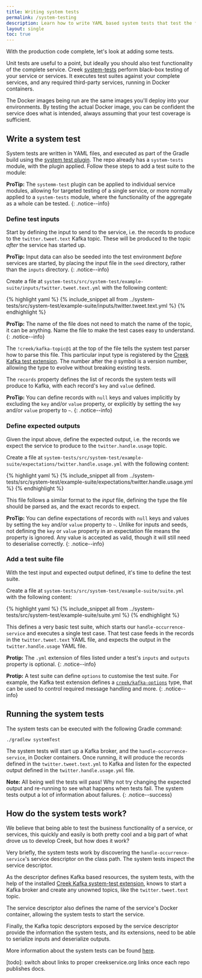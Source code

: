 ```yaml
---
title: Writing system tests
permalink: /system-testing
description: Learn how to write YAML based system tests that test the functionality of your microservice running in Docker containers
layout: single
toc: true
---
```


With the production code complete, let's look at adding some tests.

Unit tests are useful to a point, but ideally you should also test functionality of the complete service.
Creek [system-tests][systemTests] perform black-box testing of your service or services.
It executes test suites against your complete services, and any required third-party services, running in Docker containers.

The Docker images being run are the same images you'll deploy into your environments.
By testing the actual Docker image, you can be confident the service does what is intended, 
always assuming that your test coverage is sufficient.

## Write a system test

System tests are written in YAML files, and executed as part of the Gradle build using the
[system test plugin][testPlugin]. The repo already has a `system-tests` module, with the plugin applied.
Follow these steps to add a test suite to the module:

**ProTip:** The `systemm-test` plugin can be applied to individual service modules, allowing for targeted testing 
of a single service, or more normally applied to a `system-tests` module, where the functionality of the aggregate 
as a whole can be tested.
{: .notice--info}

### Define test inputs

Start by defining the input to send to the service, i.e. the records to produce to the `twitter.tweet.text` Kafka topic.
These will be produced to the topic _after_ the service has started up.

**ProTip:** Input data can also be seeded into the test environment _before_ services are started, by placing
the input file in the `seed` directory, rather than the `inputs` directory. 
{: .notice--info}

Create a file at `system-tests/src/system-test/example-suite/inputs/twitter.tweet.text.yml` with the following content:

{% highlight yaml %}
{% include_snippet all from ../system-tests/src/system-test/example-suite/inputs/twitter.tweet.text.yml %}
{% endhighlight %}

**ProTip:** The name of the file does not need to match the name of the topic, it can be anything.
Name the file to make the test cases easy to understand.
{: .notice--info}

The `!creek/kafka-topic@1` at the top of the file tells the system test parser how to parse this file.
This particular input type is registered by the [Creek Kafka test extension][kafkaTestExt]. 
The number after the `@` symbol is a version number, allowing the type to evolve without breaking existing tests.

The `records` property defines the list of records the system tests will produce to Kafka, with each record's `key` and `value` defined.

**ProTip:** You can define records with `null` keys and values implicitly by excluding the `key` and/or `value` property,
or explicitly by setting the `key` and/or `value` property to `~`.
{: .notice--info}

### Define expected outputs

Given the input above, define the expected output, i.e. the records we expect the service to produce to the
`twitter.handle.usage` topic.

Create a file at `system-tests/src/system-test/example-suite/expectations/twitter.handle.usage.yml` with the following content:

{% highlight yaml %}
{% include_snippet all from ../system-tests/src/system-test/example-suite/expectations/twitter.handle.usage.yml %}
{% endhighlight %}

This file follows a similar format to the _input_ file, defining the type the file should be parsed as, and
the exact records to expect.  

**ProTip:** You can define expectations of records with `null` keys and values by setting the `key` and/or `value` property to `~`.
Unlike for inputs and seeds, not defining the `key` or `value` property in an expectation file means the property is ignored.
Any value is accepted as valid, though it will still need to deserialise correctly.
{: .notice--info}

### Add a test suite file

With the test input and expected output defined, it's time to define the test suite.

Create a file at `system-tests/src/system-test/example-suite/suite.yml` with the following content:

{% highlight yaml %}
{% include_snippet all from ../system-tests/src/system-test/example-suite/suite.yml %}
{% endhighlight %}

This defines a very basic test suite, which starts our `handle-occurrence-service` and executes a single test case.
That test case feeds in the records in the `twitter.tweet.text` YAML file, and expects the output in the `twitter.handle.usage` YAML file. 

**Protip:** The `.yml` extension of files listed under a test's `inputs` and `outputs` property is optional.
{: .notice--info}

**Protip:** A test suite can define `options` to customise the test suite. For example, the Kafka test extension defines
a [`creek/kafka-options`][kafkaOptions] type, that can be used to control required message handling and more.
{: .notice--info}

## Running the system tests

The system tests can be executed with the following Gradle command:

```
./gradlew systemTest 
```

The system tests will start up a Kafka broker, and the `handle-occurrence-service`, in Docker containers. Once running,
it will produce the records defined in the `twitter.tweet.text.yml` to Kafka and listen for the expected output defined 
in the `twitter.handle.usage.yml` file.  

**Note:** All being well the tests will pass! Why not try changing the expected output and re-running to see what
happens when tests fail.  The system tests output a lot of information about failures.
{: .notice--success}

## How do the system tests work?

We believe that being able to test the business functionality of a service, or services, this quickly and easily is
both pretty cool and a big part of what drove us to develop Creek, but how does it work?

Very briefly, the system tests work by discovering the `handle-occurrence-service`'s service descriptor on the class path.
The system tests inspect the service descriptor. 

As the descriptor defines Kafka based resources, the system tests, with the help of the installed [Creek Kafka system-test extension][kafkaTestExt], 
knows to start a Kafka broker and create any unowned topics, like the `twitter.tweet.text` topic.

The service descriptor also defines the name of the service's Docker container, allowing the system tests to start the service.

Finally, the Kafka topic descriptors exposed by the service descriptor provide the information the system tests, and its extensions, 
need to be able to serialize inputs and deserialize outputs.

More information about the system tests can be found [here][systemTests].

[systemTests]:https://github.com/creek-service/creek-system-test
[testPlugin]: https://github.com/creek-service/creek-system-test-gradle-plugin
[kafkaTestExt]: https://github.com/creek-service/creek-kafka/tree/main/test-extension
[kafkaOptions]: https://github.com/creek-service/creek-kafka/tree/main/test-extension#option-model-extensions
[todo]: switch about links to proper creekservice.org links once each repo publishes docs. 
